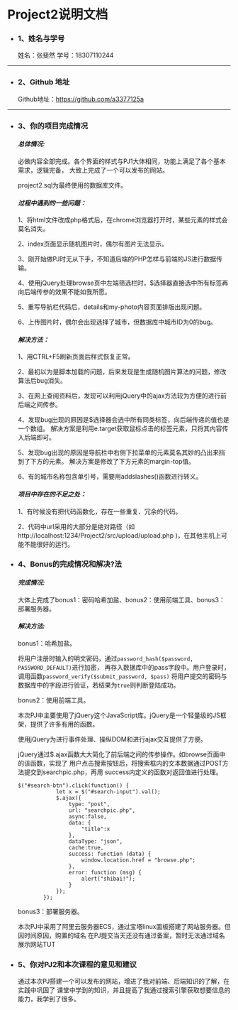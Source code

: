 # Project2说明文档

* ### 1、姓名与学号

  姓名：张斐然  学号：18307110244
*********
* ### 2、Github 地址
   
  Github地址：https://github.com/a3377125a 

*********
* ### 3、你的项目完成情况

  #### ***总体情况:***
  
  必做内容全部完成。各个界面的样式与PJ1大体相同，功能上满足了各个基本需求，逻辑完备，
  大致上完成了一个可以发布的网站。
  
  project2.sql为最终使用的数据库文件。
   
  #### ***过程中遇到的一些问题：***
  1、将html文件改成php格式后，在chrome浏览器打开时，某些元素的样式会莫名消失。
  
  2、index页面显示随机图片时，偶尔有图片无法显示。

  3、刚开始做PJ时无从下手，不知道后端的PHP怎样与前端的JS进行数据传输。
  
  4、使用jQuery处理browse页中左端筛选栏时，$选择器直接选中所有标签再向后端传参的效果不能如我所愿。
  
  5、重写导航栏代码后，details和my-photo内容页面排版出现问题。
  
  6、上传图片时，偶尔会出现选择了城市，但数据库中城市ID为0的bug。
  #### ***解决方法：***
  1、用CTRL+F5刷新页面后样式恢复正常。
  
  2、最初以为是脚本加载的问题，后来发现是生成随机图片算法的问题，修改算法后bug消失。
  
  3、在网上查阅资料后，发现可以利用jQuery中的ajax方法较为方便的进行前后端之间传参。
  
  4、发现bug出现的原因是$选择器会选中所有同类标签，向后端传递的值也是一个数组。
  解决方案是利用e.target获取鼠标点击的标签元素，只将其内容传入后端即可。
  
  5、发现bug出现的原因是导航栏中右侧下拉菜单的元素莫名其妙的凸出来挡到了下方的元素。
  解决方案是修改了下方元素的margin-top值。
  
  6、有的城市名称包含单引号，需要用addslashes()函数进行转义。
  #### ***项目中存在的不足之处：***
  1、有时候没有把代码函数化，存在一些重复、冗余的代码。
  
  2、代码中url采用的大部分是绝对路径（如http://localhost:1234/Project2/src/upload/upload.php )，在其他主机上可能不能很好的运行。
  
* ### 4、Bonus的完成情况和解决?法

  #### ***完成情况:***
  
  大体上完成了bonus1：密码哈希加盐、bonus2：使用前端工具、bonus3：部署服务器。
  
  #### ***解决方法:***
  
  bonus1：哈希加盐。
  
  将用户注册时输入的明文密码，通过`password_hash($password, PASSWORD_DEFAULT)`进行加密，
  再存入数据库中的pass字段中。用户登录时，调用函数`password_verify($submit_password, $pass)`
  将用户提交的密码与数据库中的字段进行验证，若结果为`true`则判断登陆成功。
  
  bonus2：使用前端工具。
  
  本次PJ中主要使用了jQuery这个JavaScript库。jQuery是一个轻量级的JS框架，提供了许多有用的函数。
  
  使用jQuery为进行事件处理、操纵DOM和进行ajax交互提供了方便。
  
  jQuery通过$.ajax函数大大简化了前后端之间的传参操作。如browse页面中的该函数，实现了
  用户点击搜索按钮后，将搜索框内的文本数据通过POST方法提交到searchpic.php，再用
  success内定义的函数对返回值进行处理。
  ````
  $("#search-btn").click(function() {
              let x = $("#search-input").val();
              $.ajax({
                  type: "post",
                  url: "searchpic.php",
                  async:false,
                  data: {
                      "title":x
                  },
                  dataType: "json",
                  cache:true,
                  success: function (data) {
                      window.location.href = "browse.php";
                  },
                  error: function (msg) {
                      alert("shibai!");
                  }
              });
          });
  ````
  
  bonus3：部署服务器。
  
  本次PJ中采用了阿里云服务器ECS，通过宝塔linux面板搭建了网站服务器。但因时间原因，购置的域名
  在PJ提交当天还没有通过备案，暂时无法通过域名展示网站TUT
  
* ### 5、你对PJ2和本次课程的意见和建议

  通过本次PJ搭建一个可以发布的网站，增进了我对前端、后端知识的了解，在实践中巩固了
  课堂中学到的知识，并且提高了我通过搜索引擎获取想要信息的能力，我学到了很多。
